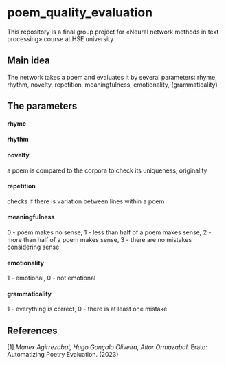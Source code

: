 # poem_quality_evaluation
This repository is a final group project for «Neural network methods in text processing» course at HSE university

## Main idea
The network takes a poem and evaluates it by several parameters: rhyme, rhythm, novelty, repetition, meaningfulness, emotionality, (grammaticality)

## The parameters
#### rhyme

#### rhythm

#### novelty
a poem is compared to the corpora to check its uniqueness, originality
#### repetition
checks if there is variation between lines within a poem
#### meaningfulness
0 - poem makes no sense, 1 - less than half of a poem makes sense, 2 - more than half of a poem makes sense, 3 - there are no mistakes considering sense
#### emotionality
1 - emotional, 0 - not emotional
#### grammaticality
1 - everything is correct, 0 - there is at least one mistake
## References
[1] *Manex Agirrezabal, Hugo Gonçalo Oliveira, Aitor Ormazabal.* Erato: Automatizing Poetry Evaluation. (2023)
